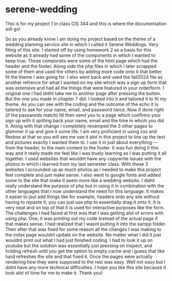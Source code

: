 # serene-wedding
This is for my project 1 in class CIS 344 and this is where the documentation will go!

So as you already know I am doing my project based on the theme of a wedding planning service site in which I called it Serene Weddings. Very fiting of this site. I started off by using homework 2 as a basis for this website as it already had some of the components in which I wanted to keep true. Those componets were some of the html page which had the header and the footer. Along side the php files in which i later scrapped some of them and used the others by adding more code onto it that better fit the theme I was going for. I also went back and used the fall2024 file as another refrence for what I wanted on my site which was a sign up form that was extensive and had all the things that were featured in your orderform. I original one I had didnt take me to another page after pressing the button. But the one you made in chapter 7 did. I looked into it and tailored it to fit my theme. As you can see with the coding and the outcome of the echo it is tailered to ask for your name, email, and password twice. Now if done right (if the passwords match) itll then send you to a page which confirms your sign up with it spitting back your name, email and the time in whcih you did it. Along with that change I completely revamped the 3 other pages to glammer it up and give it some life. I am very proficient in using css and flexbox at that so you will see me use it alot in this project to line up the text and pictures exactly I wanted them to. I use it in just about everything---from the header, to the main content to the footer. It was fun doing it this way and it really made me feel like I was truely learning as I was putting it all together. I used websites that wouldnt have any copywrite issues with the photos in which i learned from my last semester class. With these 3 websites I scrounded up as much photos as I needed to make this project feel complete and just make sense. I also went to google fonts and added some to the site that make it seem more like a wedding website. I didnt really understand the purpose of php but in using it in combination with the other languages that I now understand the need for this language. It makes it easier to jsut add things like for example, headers onto any site without having to repaste it; you can just use php to essentially drag it onto it. It is very neat and on top of that it is used for interactive purposes like the form. The challenges I had faced at first was that I was getting alot of errors with using php. One, it was printing out my code instead of the actual page if that makes sense. I had realized that I wasnt putting it into the xampp folder. Then after that was fixed for some reason all the changes I was making to the index page wouldnt update on the website. No matter what I did it just wouldnt print out what I had just finished coding. I had to look it up on youtube but the solution was essentially just pressing on inspect, and holding refresh until you get the option to empty cache and i guess that like hard refreshes the site and that fixed it. Once the pages were actually rendering how they were supposed to the rest was easy. Well not easy but I didnt have any more technical difficulties. I hope you like this site because it took alot of time for me to make it. Thank you!
